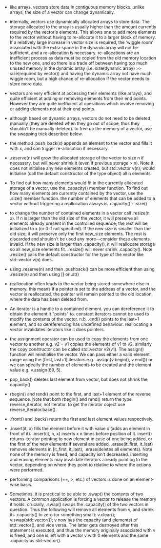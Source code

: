 - like arrays, vectors store data in contiguous memory blocks. unlike arrays, the size of a vector can change dynamically.

- internally, vectors use dynamically allocated arrays to store data. The storage allocated to the array is usually higher than the amount currently required by the vector's elements. This allows one to add more elements to the vector without having to re-allocate it to a larger block of memory. If a relatively large increase in vector size is required, the 'wiggle room' associated with the extra space in the dynamic array will not be sufficient, and a re-allocation is necessary. re-allocations are an inefficient process as data must be copied from the old memory location to the new one, and so there is a trade off between having too much unused memory in the dynamic array (i.e. size(dynamic array) >> size(required by vector)) and having the dynamic array not have much wiggle room, but a high chance of re-allocation if the vector needs to store more data.

- vectors are very efficient at accessing their elements (like arrays), and quite efficient at adding or removing elements from their end points. However they are quite inefficient at operations which involve removing or adding elements not at their end points.

- although based on dynamic arrays, vectors do not need to be deleted manually (they are deleted when they go out of scope, thus they shouldn't be manually deleted). to free up the memory of a vector, use the swapping trick described below.

- the method .push_back(x) appends an element to the vector and fills it with x, and can trigger re-allocation if necessary.

- .reserve(n) will grow the allocated storage of the vector to size n if necessary, but will never shrink it (even if previous storage > n). Note it does not initialise any new elements created, but std::vector<type> v(n); would initialise (call the default constructor of the type object) all n elements.

- To find out how many elements would fit in the currently allocated storage of a vector, use the .capacity() member function. To find out how many elements are currently contained by the vector, use the .size() member function. the number of elements that can be added to a vector without triggering a reallocation always is .capacity() - .size()

- to change the number of contained elements in a vector call .resize(n, x). If n is larger than the old size of the vector, it will preserve all elements already present in the controlled sequence; the rest will be initialized to x (or 0 if not specified). If the new size is smaller than the old size, it will preserve only the first new_size elements. The rest is discarded and shouldn't be used any more—consider these elements invalid. If the new size is larger than .capacity(), it will reallocate storage so all new_size elements fit. .resize() will never shrink .capacity(). Note .resize() calls the default constructor for the type of the vector like std::vector<type> v(n) does.

- using .reserve(n) and then .pushback() can be more efficient than using .resize(n) and then using [] or .at()

- reallocation often leads to the vector being stored somewhere else in memory. this means if a pointer is set to the address of a vector, and the vector is reallocated, the pointer will remain pointed to the old location, where the data has been deleted from.

- An iterator is a handle to a contained element. you can dereference it to obtain the element it "points" to. constant iterators cannot be used to modify the contents of the vector. n.b. .end() points to the last+1 element, and so dereferencing has undefined behaviour. reallocating a vector invalidates iterators like it does pointers.

- the assignment operator can be used to copy the elements from one vector to another e.g. v2 = v1 copies the elements of v1 to v2. similarly the copy constructor can be called std::vector<type> v2(v1). The assign() function will reinitialise the vector. We can pass either a valid element range using the [first, last+1] iterators e.g. .assign(v.begin(), v.end()) or we can specify the number of elements to be created and the element value e.g. v.assign(69, 5).

- pop_back() deletes last element from vector, but does not shrink the capacity().

-  rbegin() and rend() point to the first, and last+1 element of the reverse sequence. Note that both rbegin() and rend() return the type reverse_iterator, not iterator. to get the iterator object use reverse_iterator.base().

- .front() and .back() return the first and last element values respectively.

- .insert(it, x) fills the element before it with value x (adds an element in front of it). .insert(it, n, x) inserts x n times before position of it. insert() returns iterator pointing to new element in case of one being added, or the first of the new elements if several are added. .erase(it_first, it_last) removes elements in [it_first, it_last), .erase(deletes all elements). Note none of the memory is freed, and capacity isn't decreased. inserting and erasing elements may invalidate iterators already pointing to the vector, depending on where they point to relative to where the actions were performed.

- performing comparisons (==, >, etc.) of vectors is done on an element-wise basis.

- Sometimes, it is practical to be able to .swap() the contents of two vectors. A common application is forcing a vector to release the memory it holds. crucially, .swap() swaps the .capacity() of the two vectors in question. Thus the following will remove all elements from v, and shrink its .capacity() to zero (or something small): v.clear(); v.swap(std::vector<type>()); v now has the capacity (and elements) of std::vector<type>(), and vice versa. The latter gets destroyed after this statement is executed, and thus the memory originally associated with v is freed, and one is left with a vector v with 0 elements and the same .capacity as std::vector<type>().
